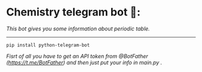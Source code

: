 # Chemistry telegram bot 🔭:
_This bot gives you some information about periodic table._
***
```
pip install python-telegram-bot
```
_Fisrt of all you have to get an API token from @BotFather (https://t.me/BotFather) and then just put your info in main.py ._

